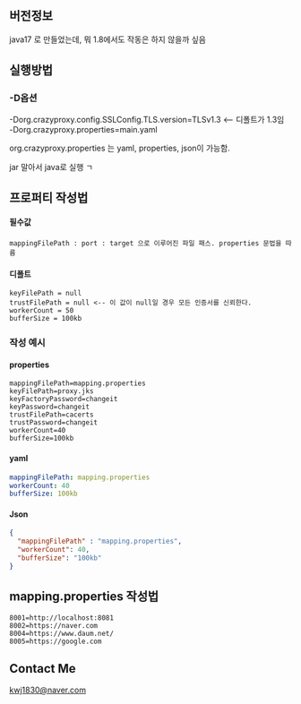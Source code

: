 ## 버전정보
java17 로 만들었는데, 뭐 1.8에서도 작동은 하지 않을까 싶음

## 실행방법

### -D옵션

-Dorg.crazyproxy.config.SSLConfig.TLS.version=TLSv1.3  <-- 디폴트가 1.3임  
-Dorg.crazyproxy.properties=main.yaml  

org.crazyproxy.properties 는 yaml, properties, json이 가능함.

jar 말아서 java로 실행 ㄱ

## 프로퍼티 작성법

#### 필수값
```text
mappingFilePath : port : target 으로 이루어진 파일 패스. properties 문법을 따름
```

#### 디폴트
```text
keyFilePath = null
trustFilePath = null <-- 이 값이 null일 경우 모든 인증서를 신뢰한다.
workerCount = 50
bufferSize = 100kb
```
### 작성 예시
#### properties
```properties
mappingFilePath=mapping.properties
keyFilePath=proxy.jks
keyFactoryPassword=changeit
keyPassword=changeit
trustFilePath=cacerts
trustPassword=changeit
workerCount=40
bufferSize=100kb
```

#### yaml
```yaml
mappingFilePath: mapping.properties
workerCount: 40
bufferSize: 100kb
```

#### Json
```json
{
  "mappingFilePath" : "mapping.properties",
  "workerCount": 40,
  "bufferSize": "100kb"
}
```

## mapping.properties 작성법
```properties
8001=http://localhost:8081
8002=https://naver.com
8004=https://www.daum.net/
8005=https://google.com
```

## Contact Me
kwj1830@naver.com